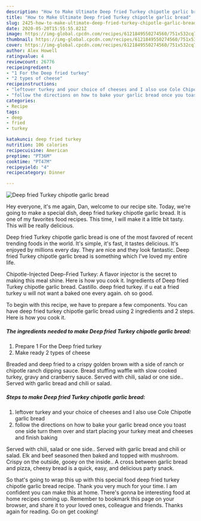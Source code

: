 ```yaml
---
description: "How to Make Ultimate Deep fried Turkey chipotle garlic bread"
title: "How to Make Ultimate Deep fried Turkey chipotle garlic bread"
slug: 2425-how-to-make-ultimate-deep-fried-turkey-chipotle-garlic-bread
date: 2020-05-20T15:55:55.821Z
image: https://img-global.cpcdn.com/recipes/6121849550274560/751x532cq70/deep-fried-turkey-chipotle-garlic-bread-recipe-main-photo.jpg
thumbnail: https://img-global.cpcdn.com/recipes/6121849550274560/751x532cq70/deep-fried-turkey-chipotle-garlic-bread-recipe-main-photo.jpg
cover: https://img-global.cpcdn.com/recipes/6121849550274560/751x532cq70/deep-fried-turkey-chipotle-garlic-bread-recipe-main-photo.jpg
author: Alex Howell
ratingvalue: 4
reviewcount: 26776
recipeingredient:
- "1 For the Deep fried turkey"
- "2 types of cheese"
recipeinstructions:
- "leftover turkey and your choice of cheeses and I also use Cole Chipotle garlic bread"
- "follow the directions on how to bake your garlic bread once you toast one side turn them over and start placing your turkey meat and cheeses and finish baking"
categories:
- Recipe
tags:
- deep
- fried
- turkey

katakunci: deep fried turkey 
nutrition: 106 calories
recipecuisine: American
preptime: "PT36M"
cooktime: "PT47M"
recipeyield: "4"
recipecategory: Dinner

---
```



![Deep fried Turkey chipotle garlic bread](https://img-global.cpcdn.com/recipes/6121849550274560/751x532cq70/deep-fried-turkey-chipotle-garlic-bread-recipe-main-photo.jpg)

Hey everyone, it's me again, Dan, welcome to our recipe site. Today, we're going to make a special dish, deep fried turkey chipotle garlic bread. It is one of my favorites food recipes. This time, I will make it a little bit tasty. This will be really delicious.

Deep fried Turkey chipotle garlic bread is one of the most favored of recent trending foods in the world. It's simple, it's fast, it tastes delicious. It's enjoyed by millions every day. They are nice and they look fantastic. Deep fried Turkey chipotle garlic bread is something which I've loved my entire life.

Chipotle-Injected Deep-Fried Turkey: A flavor injector is the secret to making this meal shine. Here is how you cook it. Ingredients of Deep fried Turkey chipotle garlic bread. Castillo. deep fried turkey. if u eat a fried turkey u will not want a baked one every again. oh so good.


To begin with this recipe, we have to prepare a few components. You can have deep fried turkey chipotle garlic bread using 2 ingredients and 2 steps. Here is how you cook it.

<!--inarticleads1-->

##### The ingredients needed to make Deep fried Turkey chipotle garlic bread:

1. Prepare 1 For the Deep fried turkey
1. Make ready 2 types of cheese


Breaded and deep fried to a crispy golden brown with a side of ranch or chipotle ranch dipping sauce. Bread stuffing waffle with slow cooked turkey, gravy and cranberry sauce. Served with chili, salad or one side.. Served with garlic bread and chili or salad. 

<!--inarticleads2-->

##### Steps to make Deep fried Turkey chipotle garlic bread:

1. leftover turkey and your choice of cheeses and I also use Cole Chipotle garlic bread
1. follow the directions on how to bake your garlic bread once you toast one side turn them over and start placing your turkey meat and cheeses and finish baking


Served with chili, salad or one side.. Served with garlic bread and chili or salad. Elk and beef seasoned then baked and topped with mushroom. Crispy on the outside, gooey on the inside.. A cross between garlic bread and pizza, cheesy bread is a quick, easy, and delicious party snack. 

So that's going to wrap this up with this special food deep fried turkey chipotle garlic bread recipe. Thank you very much for your time. I am confident you can make this at home. There's gonna be interesting food at home recipes coming up. Remember to bookmark this page on your browser, and share it to your loved ones, colleague and friends. Thanks again for reading. Go on get cooking!
